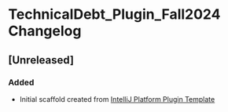<!-- Keep a Changelog guide -> https://keepachangelog.com -->

# TechnicalDebt_Plugin_Fall2024 Changelog

## [Unreleased]
### Added
- Initial scaffold created from [IntelliJ Platform Plugin Template](https://github.com/JetBrains/intellij-platform-plugin-template)
